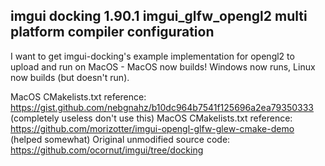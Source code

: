 ## imgui docking 1.90.1 imgui_glfw_opengl2 multi platform compiler configuration 

I want to get imgui-docking's example implementation for opengl2 to upload and run on MacOS - MacOS now builds! Windows now runs, Linux now builds (but doesn't run).

MacOS CMakelists.txt reference: https://gist.github.com/nebgnahz/b10dc964b7541f125696a2ea79350333  (completely useless don't use this) 
MacOS CMakelists.txt reference: https://github.com/morizotter/imgui-opengl-glfw-glew-cmake-demo  (helped somewhat) 
Original unmodified source code: https://github.com/ocornut/imgui/tree/docking
